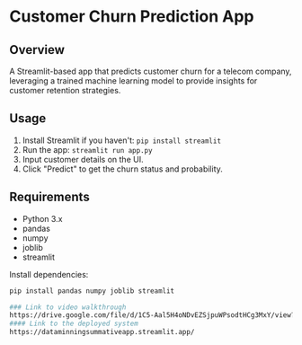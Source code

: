 # Customer Churn Prediction App

## Overview
A Streamlit-based app that predicts customer churn for a telecom company, leveraging a trained machine learning model to provide insights for customer retention strategies.

## Usage
1. Install Streamlit if you haven't: `pip install streamlit`
2. Run the app: `streamlit run app.py`
3. Input customer details on the UI.
4. Click "Predict" to get the churn status and probability.

## Requirements
- Python 3.x
- pandas
- numpy
- joblib
- streamlit

Install dependencies:
```bash
pip install pandas numpy joblib streamlit

### Link to video walkthrough 
https://drive.google.com/file/d/1C5-Aal5H4oNDvEZSjpuWPsodtHCg3MxY/view?usp=sharing
#### Link to the deployed system
https://dataminningsummativeapp.streamlit.app/

